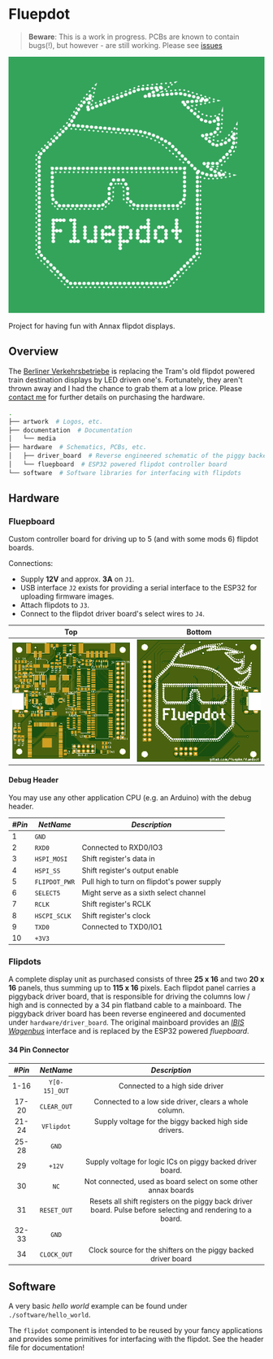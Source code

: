 # Fluepdot
> **Beware**: This is a work in progress. PCBs are known to contain bugs(!), but however - are still working. Please see [issues](https://gitlab.com/fluepke/fluepdot/issues)

![Logo](./artwork/logo.svg)

Project for having fun with Annax flipdot displays.

## Overview
The [Berliner Verkehrsbetriebe](https://www.bvg.de/en) is replacing the Tram's old flipdot powered train destination displays by LED driven one's.
Fortunately, they aren't thrown away and I had the chance to grab them at a low price.
Please [contact me](mailto:dots@luepke.email) for further details on purchasing the hardware.

```bash
.
├── artwork  # Logos, etc.
├── documentation  # Documentation
│   └── media
├── hardware  # Schematics, PCBs, etc.
│   ├── driver_board  # Reverse engineered schematic of the piggy backed driver
│   └── fluepboard  # ESP32 powered flipdot controller board
└── software  # Software libraries for interfacing with flipdots
```

## Hardware

### Fluepboard
Custom controller board for driving up to 5 (and with some mods 6) flipdot boards.

Connections:
* Supply **12V** and approx. **3A** on `J1`.
* USB interface `J2` exists for providing a serial interface to the ESP32 for uploading firmware images.
* Attach flipdots to `J3`.
* Connect to the flipdot driver board's select wires to `J4`.

| Top | Bottom |
|:----:|:----:|
| ![Top layer](./hardware/fluepboard/renderings/top.png)  | ![Bottom layer](./hardware/fluepboard/renderings/bottom.png) |

#### Debug Header
You may use any other application CPU (e.g. an Arduino) with the debug header.

| *#Pin* | *NetName*     | *Description*                               |
|--------|---------------|---------------------------------------------|
| 1      | `GND`         |                                             |
| 2      | `RXD0`        | Connected to RXD0/IO3                       |
| 3      | `HSPI_MOSI`   | Shift register's data in                    |
| 4      | `HSPI_SS`     | Shift register's output enable              |
| 5      | `FLIPDOT_PWR` | Pull high to turn on flipdot's power supply |
| 6      | `SELECT5`     | Might serve as a sixth select channel       |
| 7      | `RCLK`        | Shift register's RCLK                       |
| 8      | `HSCPI_SCLK`  | Shift register's clock                      |
| 9      | `TXD0`        | Connected to TXD0/IO1                       |
| 10     | `+3V3`        |                                             |


### Flipdots
A complete display unit as purchased consists of three **25 x 16** and two **20 x 16** panels, thus summing up to **115 x 16** pixels.
Each flipdot panel carries a piggyback driver board, that is responsible for driving the columns low / high and is connected by a 34 pin flatband cable to a mainboard.
The piggyback driver board has been reverse engineered and documented under `hardware/driver_board`.
The original mainboard provides an [*IBIS Wagenbus*](https://de.wikipedia.org/wiki/Integriertes_Bordinformationssystem) interface and is replaced by the ESP32 powered *fluepboard*.

#### 34 Pin Connector

| *#Pin* |   *NetName*   |                                                *Description*                                                |
|:------:|:-------------:|:-----------------------------------------------------------------------------------------------------------:|
| 1-16   | `Y[0-15]_OUT` | Connected to a high side driver                                                                             |
| 17-20  | `CLEAR_OUT`   | Connected to a low side driver, clears a whole column.                                                      |
| 21-24  | `VFlipdot`    | Supply voltage for the biggy backed high side drivers.                                                      |
| 25-28  | `GND`         |                                                                                                             |
| 29     | `+12V`        | Supply voltage for logic ICs on piggy backed driver board.                                                  |
| 30     | `NC`          | Not connected, used as board select on some other annax boards                                              |
| 31     | `RESET_OUT`   | Resets all shift registers on the piggy back driver board. Pulse before selecting and rendering to a board. |
| 32-33  | `GND`         |                                                                                                             |
| 34     | `CLOCK_OUT`   | Clock source for the shifters on the piggy backed driver board                                              |

## Software
A very basic *hello world* example can be found under `./software/hello_world`.


The `flipdot` component is intended to be reused by your fancy applications and provides some primitives for interfacing with the flipdot. See the header file for documentation!
